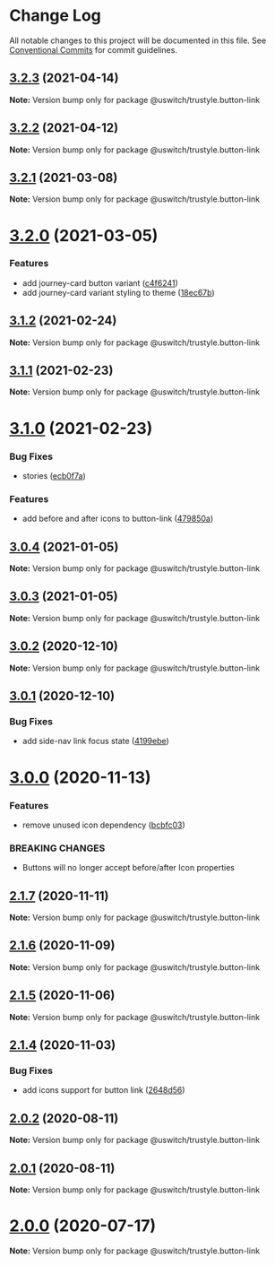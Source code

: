 # Change Log

All notable changes to this project will be documented in this file.
See [Conventional Commits](https://conventionalcommits.org) for commit guidelines.

## [3.2.3](https://github.com/uswitch/trustyle/compare/@uswitch/trustyle.button-link@3.2.2...@uswitch/trustyle.button-link@3.2.3) (2021-04-14)

**Note:** Version bump only for package @uswitch/trustyle.button-link





## [3.2.2](https://github.com/uswitch/trustyle/compare/@uswitch/trustyle.button-link@3.2.1...@uswitch/trustyle.button-link@3.2.2) (2021-04-12)

**Note:** Version bump only for package @uswitch/trustyle.button-link





## [3.2.1](https://github.com/uswitch/trustyle/compare/@uswitch/trustyle.button-link@3.2.0...@uswitch/trustyle.button-link@3.2.1) (2021-03-08)

**Note:** Version bump only for package @uswitch/trustyle.button-link





# [3.2.0](https://github.com/uswitch/trustyle/compare/@uswitch/trustyle.button-link@3.1.2...@uswitch/trustyle.button-link@3.2.0) (2021-03-05)


### Features

* add journey-card button variant ([c4f6241](https://github.com/uswitch/trustyle/commit/c4f6241))
* add journey-card variant styling to theme ([18ec67b](https://github.com/uswitch/trustyle/commit/18ec67b))





## [3.1.2](https://github.com/uswitch/trustyle/compare/@uswitch/trustyle.button-link@3.1.0...@uswitch/trustyle.button-link@3.1.2) (2021-02-24)

**Note:** Version bump only for package @uswitch/trustyle.button-link






## [3.1.1](https://github.com/uswitch/trustyle/compare/@uswitch/trustyle.button-link@3.1.0...@uswitch/trustyle.button-link@3.1.1) (2021-02-23)

**Note:** Version bump only for package @uswitch/trustyle.button-link





# [3.1.0](https://github.com/uswitch/trustyle/compare/@uswitch/trustyle.button-link@3.0.4...@uswitch/trustyle.button-link@3.1.0) (2021-02-23)


### Bug Fixes

* stories ([ecb0f7a](https://github.com/uswitch/trustyle/commit/ecb0f7a))


### Features

* add before and after icons to button-link ([479850a](https://github.com/uswitch/trustyle/commit/479850a))





## [3.0.4](https://github.com/uswitch/trustyle/compare/@uswitch/trustyle.button-link@3.0.2...@uswitch/trustyle.button-link@3.0.4) (2021-01-05)

**Note:** Version bump only for package @uswitch/trustyle.button-link





## [3.0.3](https://github.com/uswitch/trustyle/compare/@uswitch/trustyle.button-link@3.0.2...@uswitch/trustyle.button-link@3.0.3) (2021-01-05)

**Note:** Version bump only for package @uswitch/trustyle.button-link





## [3.0.2](https://github.com/uswitch/trustyle/compare/@uswitch/trustyle.button-link@3.0.1...@uswitch/trustyle.button-link@3.0.2) (2020-12-10)

**Note:** Version bump only for package @uswitch/trustyle.button-link





## [3.0.1](https://github.com/uswitch/trustyle/compare/@uswitch/trustyle.button-link@3.0.0...@uswitch/trustyle.button-link@3.0.1) (2020-12-10)


### Bug Fixes

* add side-nav link focus state ([4199ebe](https://github.com/uswitch/trustyle/commit/4199ebe))






# [3.0.0](https://github.com/uswitch/trustyle/compare/@uswitch/trustyle.button-link@2.1.7...@uswitch/trustyle.button-link@3.0.0) (2020-11-13)


### Features

* remove unused icon dependency ([bcbfc03](https://github.com/uswitch/trustyle/commit/bcbfc03))


### BREAKING CHANGES

* Buttons will no longer accept before/after Icon properties





## [2.1.7](https://github.com/uswitch/trustyle/compare/@uswitch/trustyle.button-link@2.1.6...@uswitch/trustyle.button-link@2.1.7) (2020-11-11)

**Note:** Version bump only for package @uswitch/trustyle.button-link





## [2.1.6](https://github.com/uswitch/trustyle/compare/@uswitch/trustyle.button-link@2.1.5...@uswitch/trustyle.button-link@2.1.6) (2020-11-09)

**Note:** Version bump only for package @uswitch/trustyle.button-link





## [2.1.5](https://github.com/uswitch/trustyle/compare/@uswitch/trustyle.button-link@2.1.4...@uswitch/trustyle.button-link@2.1.5) (2020-11-06)

**Note:** Version bump only for package @uswitch/trustyle.button-link





## [2.1.4](https://github.com/uswitch/trustyle/compare/@uswitch/trustyle.button-link@2.1.3...@uswitch/trustyle.button-link@2.1.4) (2020-11-03)


### Bug Fixes

* add icons support for button link ([2648d56](https://github.com/uswitch/trustyle/commit/2648d56))





## [2.0.2](https://github.com/uswitch/trustyle/compare/@uswitch/trustyle.button-link@2.0.1...@uswitch/trustyle.button-link@2.0.2) (2020-08-11)

**Note:** Version bump only for package @uswitch/trustyle.button-link





## [2.0.1](https://github.com/uswitch/trustyle/compare/@uswitch/trustyle.button-link@2.0.0...@uswitch/trustyle.button-link@2.0.1) (2020-08-11)

**Note:** Version bump only for package @uswitch/trustyle.button-link





# [2.0.0](https://github.com/uswitch/trustyle/compare/@uswitch/trustyle.button-link@1.0.3...@uswitch/trustyle.button-link@2.0.0) (2020-07-17)

**Note:** Version bump only for package @uswitch/trustyle.button-link
